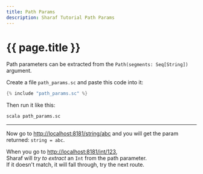 ```yaml
---
title: Path Params
description: Sharaf Tutorial Path Params
---
```


# {{ page.title }}

Path parameters can be extracted from the `Path(segments: Seq[String])` argument.

Create a file `path_params.sc` and paste this code into it:
```scala
{% include "path_params.sc" %}
```

Then run it like this:
```sh
scala path_params.sc 
```

---
Now go to [http://localhost:8181/string/abc](http://localhost:8181/string/abc)
and you will get the param returned: `string = abc`.

When you go to [http://localhost:8181/int/123](http://localhost:8181/int/123),  
Sharaf will *try to extract* an `Int` from the path parameter.  
If it doesn't match, it will fall through, try the next route.
    
